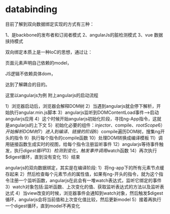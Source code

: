 # databinding

目前了解到双向数据绑定实现的方式有三种：

1、是backbone的发布者和订阅者模式
2、angularJs的脏检测模式
3、vue 数据挟持模式


双向绑定本质上是一种IoC的思想，通过让：

页面元素声明自己依赖的model，

JS逻辑不依赖具体dom，

达到了解耦合的目的。


这里以angularjs为例
附上angularjs的启动流程

1）浏览器启动后，浏览器会解释DOM树
2）当遇到angularjs就会停下解析，开始执行angular.min.js脚本
3）angularjs监听到DOMContentLoad事件-->启动angularjs应用
4）这个时候开始angularjs初始化阶段，寻找ng-App指令，这就是angularjs的上下文
5）初始化必要的组件：$injector、$compile、$rootScope
6）开始解析DOM树
7）进入到编译、链接的阶段
8）$compile遍历DOM树，搜集ng开头的指令
9）执行每个指令的compile函数
10）处理DOM转换成编译模板
11）调用链接函数生成实时的视图，给每个指令注册监听事件
12）angularjs等待事件触发，执行$digest循环
13）检测到变化，触发事件调用$watch函数
14）再次执行$digest循环，直到没有变化
15）结束

angularjs的双向数据绑定，其实是在编译阶段:
1）将ng-app下的所有元素节点缓存起来
2）然后检查每个元素节点的属性值，如果有ng-开头的指令，就为这个指令注册一个监听函数，angularjs在此会有一堆watch表达式，监听它绑定的事件
3）watch对象包括:监听函数、上次变化的值、获取监听表达式的方法以及监听表达式
4）当view改变的时候，浏览器事件会通知到watch对象，然后触发$digest循环，angularjs会将当前值和上次变化值比较，然后更新model
5）接着再执行一个digest循环，直到model不再变化

